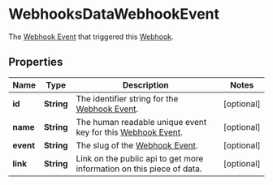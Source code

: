 

# WebhooksDataWebhookEvent

The [Webhook Event](https://developers.intellihr.io/docs/v1/) that triggered this [Webhook](https://developers.intellihr.io/docs/v1/).

## Properties

| Name | Type | Description | Notes |
|------------ | ------------- | ------------- | -------------|
|**id** | **String** | The identifier string for the [Webhook Event](https://developers.intellihr.io/docs/v1/). |  [optional] |
|**name** | **String** | The human readable unique event key for this [Webhook Event](https://developers.intellihr.io/docs/v1/). |  [optional] |
|**event** | **String** | The slug of the [Webhook Event](https://developers.intellihr.io/docs/v1/). |  [optional] |
|**link** | **String** | Link on the public api to get more information on this piece of data. |  [optional] |



